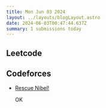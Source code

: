 ```yaml
---
title: Mon Jun 03 2024
layout: ../layouts/blogLayout.astro
date: 2024-06-03T00:47:44.637Z
summary: 1 submissions today
---
```


## Leetcode

<ul>
    
</ul>

## Codeforces

<ul>
    <li>
    <div class="flex flex-col md:flex-row md:justify-between">
    <a href="https://codeforces.com/contest/1420/problem/D" class="text-blue-600 underline underline-offset-4" target="_blank"> Rescue Nibel! </a>
    <p> OK </p>
    </div>
    </li>
</ul>